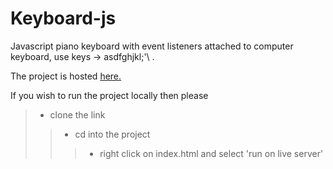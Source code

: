 # Keyboard-js
Javascript piano keyboard with event listeners attached to computer keyboard, use keys -> asdfghjkl;'\ .

The project is hosted <a href="http://grahamshauntedpiano.surge.sh/"> here. </a> 

If you wish to run the project locally then please 

>  - clone the link
>> -  cd into the project
>>> -  right click on index.html and select 'run on live server'
 
